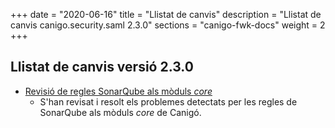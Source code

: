 +++
date        = "2020-06-16"
title       = "Llistat de canvis"
description = "Llistat de canvis canigo.security.saml 2.3.0"
sections    = "canigo-fwk-docs"
weight		= 2
+++

## Llistat de canvis versió 2.3.0

- [Revisió de regles SonarQube als mòduls _core_](/noticies/2020-06-09-Revisio_regles_SonarQube_moduls_core/)
   - S'han revisat i resolt els problemes detectats per les regles de SonarQube als mòduls _core_ de Canigó.
